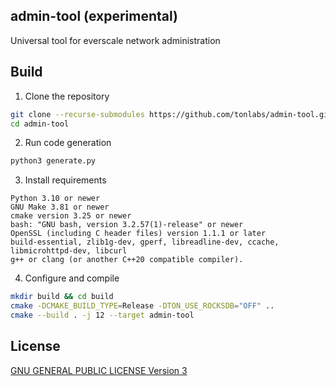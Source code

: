 ## admin-tool (experimental)

Universal tool for everscale network administration

## Build

1. Clone the repository 
```bash
git clone --recurse-submodules https://github.com/tonlabs/admin-tool.git
cd admin-tool
```

2. Run code generation

```bash
python3 generate.py
```

3. Install requirements
```
Python 3.10 or newer
GNU Make 3.81 or newer
cmake version 3.25 or newer
bash: "GNU bash, version 3.2.57(1)-release" or newer
OpenSSL (including C header files) version 1.1.1 or later
build-essential, zlib1g-dev, gperf, libreadline-dev, ccache, libmicrohttpd-dev, libcurl
g++ or clang (or another C++20 compatible compiler).
```

4. Configure and compile
```bash
mkdir build && cd build
cmake -DCMAKE_BUILD_TYPE=Release -DTON_USE_ROCKSDB="OFF" ..
cmake --build . -j 12 --target admin-tool
```

## License

[GNU GENERAL PUBLIC LICENSE Version 3](./LICENSE)
